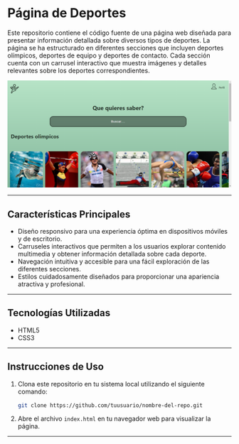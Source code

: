 # Página de Deportes

Este repositorio contiene el código fuente de una página web diseñada para presentar información detallada sobre diversos tipos de deportes. La página se ha estructurado en diferentes secciones que incluyen deportes olímpicos, deportes de equipo y deportes de contacto. Cada sección cuenta con un carrusel interactivo que muestra imágenes y detalles relevantes sobre los deportes correspondientes.

![Vista previa de la página](./img/vistaPrevia.png)

---

## Características Principales

- Diseño responsivo para una experiencia óptima en dispositivos móviles y de escritorio.
- Carruseles interactivos que permiten a los usuarios explorar contenido multimedia y obtener información detallada sobre cada deporte.
- Navegación intuitiva y accesible para una fácil exploración de las diferentes secciones.
- Estilos cuidadosamente diseñados para proporcionar una apariencia atractiva y profesional.

---

## Tecnologías Utilizadas

- HTML5
- CSS3

---
## Instrucciones de Uso

1. Clona este repositorio en tu sistema local utilizando el siguiente comando:

   ```bash
   git clone https://github.com/tuusuario/nombre-del-repo.git
    ```
2. Abre el archivo `index.html` en tu navegador web para visualizar la página.

---


